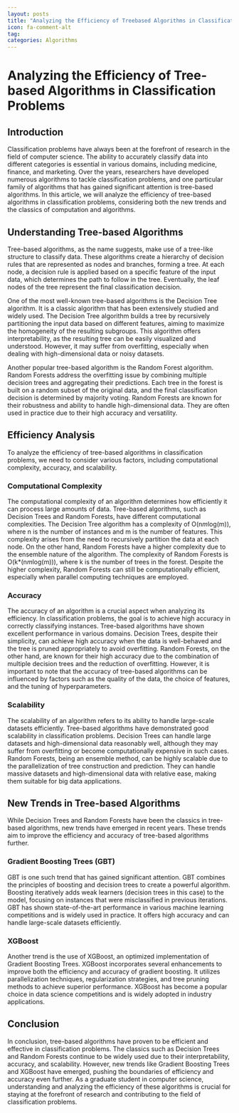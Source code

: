 ```yaml
---
layout: posts
title: "Analyzing the Efficiency of Treebased Algorithms in Classification Problems"
icon: fa-comment-alt
tag:      
categories: Algorithms
---
```



# Analyzing the Efficiency of Tree-based Algorithms in Classification Problems

## Introduction

Classification problems have always been at the forefront of research in the field of computer science. The ability to accurately classify data into different categories is essential in various domains, including medicine, finance, and marketing. Over the years, researchers have developed numerous algorithms to tackle classification problems, and one particular family of algorithms that has gained significant attention is tree-based algorithms. In this article, we will analyze the efficiency of tree-based algorithms in classification problems, considering both the new trends and the classics of computation and algorithms.

## Understanding Tree-based Algorithms

Tree-based algorithms, as the name suggests, make use of a tree-like structure to classify data. These algorithms create a hierarchy of decision rules that are represented as nodes and branches, forming a tree. At each node, a decision rule is applied based on a specific feature of the input data, which determines the path to follow in the tree. Eventually, the leaf nodes of the tree represent the final classification decision.

One of the most well-known tree-based algorithms is the Decision Tree algorithm. It is a classic algorithm that has been extensively studied and widely used. The Decision Tree algorithm builds a tree by recursively partitioning the input data based on different features, aiming to maximize the homogeneity of the resulting subgroups. This algorithm offers interpretability, as the resulting tree can be easily visualized and understood. However, it may suffer from overfitting, especially when dealing with high-dimensional data or noisy datasets.

Another popular tree-based algorithm is the Random Forest algorithm. Random Forests address the overfitting issue by combining multiple decision trees and aggregating their predictions. Each tree in the forest is built on a random subset of the original data, and the final classification decision is determined by majority voting. Random Forests are known for their robustness and ability to handle high-dimensional data. They are often used in practice due to their high accuracy and versatility.

## Efficiency Analysis

To analyze the efficiency of tree-based algorithms in classification problems, we need to consider various factors, including computational complexity, accuracy, and scalability.

### Computational Complexity

The computational complexity of an algorithm determines how efficiently it can process large amounts of data. Tree-based algorithms, such as Decision Trees and Random Forests, have different computational complexities. The Decision Tree algorithm has a complexity of O(n*m*log(m)), where n is the number of instances and m is the number of features. This complexity arises from the need to recursively partition the data at each node. On the other hand, Random Forests have a higher complexity due to the ensemble nature of the algorithm. The complexity of Random Forests is O(k*(n*m*log(m))), where k is the number of trees in the forest. Despite the higher complexity, Random Forests can still be computationally efficient, especially when parallel computing techniques are employed.

### Accuracy

The accuracy of an algorithm is a crucial aspect when analyzing its efficiency. In classification problems, the goal is to achieve high accuracy in correctly classifying instances. Tree-based algorithms have shown excellent performance in various domains. Decision Trees, despite their simplicity, can achieve high accuracy when the data is well-behaved and the tree is pruned appropriately to avoid overfitting. Random Forests, on the other hand, are known for their high accuracy due to the combination of multiple decision trees and the reduction of overfitting. However, it is important to note that the accuracy of tree-based algorithms can be influenced by factors such as the quality of the data, the choice of features, and the tuning of hyperparameters.

### Scalability

The scalability of an algorithm refers to its ability to handle large-scale datasets efficiently. Tree-based algorithms have demonstrated good scalability in classification problems. Decision Trees can handle large datasets and high-dimensional data reasonably well, although they may suffer from overfitting or become computationally expensive in such cases. Random Forests, being an ensemble method, can be highly scalable due to the parallelization of tree construction and prediction. They can handle massive datasets and high-dimensional data with relative ease, making them suitable for big data applications.

## New Trends in Tree-based Algorithms

While Decision Trees and Random Forests have been the classics in tree-based algorithms, new trends have emerged in recent years. These trends aim to improve the efficiency and accuracy of tree-based algorithms further.

### Gradient Boosting Trees (GBT)

GBT is one such trend that has gained significant attention. GBT combines the principles of boosting and decision trees to create a powerful algorithm. Boosting iteratively adds weak learners (decision trees in this case) to the model, focusing on instances that were misclassified in previous iterations. GBT has shown state-of-the-art performance in various machine learning competitions and is widely used in practice. It offers high accuracy and can handle large-scale datasets efficiently.

### XGBoost

Another trend is the use of XGBoost, an optimized implementation of Gradient Boosting Trees. XGBoost incorporates several enhancements to improve both the efficiency and accuracy of gradient boosting. It utilizes parallelization techniques, regularization strategies, and tree pruning methods to achieve superior performance. XGBoost has become a popular choice in data science competitions and is widely adopted in industry applications.

## Conclusion

In conclusion, tree-based algorithms have proven to be efficient and effective in classification problems. The classics such as Decision Trees and Random Forests continue to be widely used due to their interpretability, accuracy, and scalability. However, new trends like Gradient Boosting Trees and XGBoost have emerged, pushing the boundaries of efficiency and accuracy even further. As a graduate student in computer science, understanding and analyzing the efficiency of these algorithms is crucial for staying at the forefront of research and contributing to the field of classification problems.